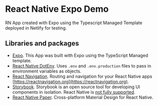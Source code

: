 # React Native Expo Demo

RN App created with Expo using the Typescript Managed Template deployed in Netlify for testing.

## Libraries and packages

* [Expo](https://expo.io/). This App was built with Expo using the TypeScript Managed template.
* [React Native DotEnv](https://github.com/zetachang/react-native-dotenv). Uses `.env` and `.env.production` files to pass in environment variables as objects.
* [React Navigation](https://github.com/react-navigation/react-navigation). Routing and navigation for your React Native apps [https://reactnavigation.org](https://reactnavigation.org).
* [Storybook](https://storybook.js.org/). Storybook is an open source tool for developing UI components in isolation. React Native is [not fully supported](https://github.com/storybookjs/react-native).
* [React Native Paper](https://github.com/callstack/react-native-paper). Cross-platform Material Design for React Native.
